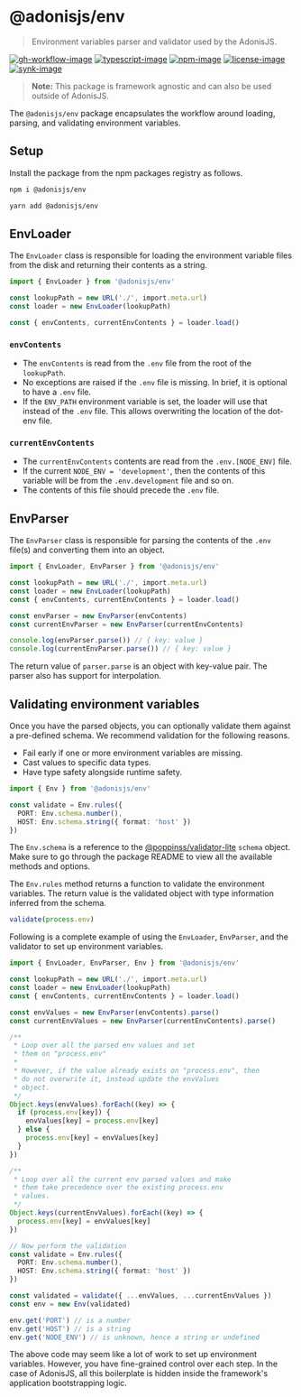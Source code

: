 # @adonisjs/env
> Environment variables parser and validator used by the AdonisJS.

[![gh-workflow-image]][gh-workflow-url] [![typescript-image]][typescript-url] [![npm-image]][npm-url] [![license-image]][license-url] [![synk-image]][synk-url]

> **Note:** This package is framework agnostic and can also be used outside of AdonisJS.

The `@adonisjs/env` package encapsulates the workflow around loading, parsing, and validating environment variables.

## Setup
Install the package from the npm packages registry as follows.

```sh
npm i @adonisjs/env

yarn add @adonisjs/env
```

## EnvLoader
The `EnvLoader` class is responsible for loading the environment variable files from the disk and returning their contents as a string.

```ts
import { EnvLoader } from '@adonisjs/env'

const lookupPath = new URL('./', import.meta.url)
const loader = new EnvLoader(lookupPath)

const { envContents, currentEnvContents } = loader.load()
```

### `envContents`

- The `envContents` is read from the `.env` file from the root of the `lookupPath`.
- No exceptions are raised if the `.env` file is missing. In brief, it is optional to have a `.env` file.
- If the `ENV_PATH` environment variable is set, the loader will use that instead of the `.env` file. This allows overwriting the location of the dot-env file.


### `currentEnvContents`

- The `currentEnvContents` contents are read from the `.env.[NODE_ENV]` file. 
- If the current `NODE_ENV = 'development'`, then the contents of this variable will be from the `.env.development` file and so on.
- The contents of this file should precede the `.env` file.

## EnvParser
The `EnvParser` class is responsible for parsing the contents of the `.env` file(s) and converting them into an object.

```ts
import { EnvLoader, EnvParser } from '@adonisjs/env'

const lookupPath = new URL('./', import.meta.url)
const loader = new EnvLoader(lookupPath)
const { envContents, currentEnvContents } = loader.load()

const envParser = new EnvParser(envContents)
const currentEnvParser = new EnvParser(currentEnvContents)

console.log(envParser.parse()) // { key: value }
console.log(currentEnvParser.parse()) // { key: value }
```

The return value of `parser.parse` is an object with key-value pair. The parser also has support for interpolation.

## Validating environment variables
Once you have the parsed objects, you can optionally validate them against a pre-defined schema. We recommend validation for the following reasons.

- Fail early if one or more environment variables are missing.
- Cast values to specific data types. 
- Have type safety alongside runtime safety.

```ts
import { Env } from '@adonisjs/env'

const validate = Env.rules({
  PORT: Env.schema.number(),
  HOST: Env.schema.string({ format: 'host' })
})
```

The `Env.schema` is a reference to the [@poppinss/validator-lite](https://github.com/poppinss/validator-lite) `schema` object. Make sure to go through the package README to view all the available methods and options.

The `Env.rules` method returns a function to validate the environment variables. The return value is the validated object with type information inferred from the schema.

```ts
validate(process.env)
```

Following is a complete example of using the `EnvLoader`, `EnvParser`, and the validator to set up environment variables.

```ts
import { EnvLoader, EnvParser, Env } from '@adonisjs/env'

const lookupPath = new URL('./', import.meta.url)
const loader = new EnvLoader(lookupPath)
const { envContents, currentEnvContents } = loader.load()

const envValues = new EnvParser(envContents).parse()
const currentEnvValues = new EnvParser(currentEnvContents).parse()

/**
 * Loop over all the parsed env values and set
 * them on "process.env"
 * 
 * However, if the value already exists on "process.env", then
 * do not overwrite it, instead update the envValues
 * object.
 */
Object.keys(envValues).forEach((key) => {
  if (process.env[key]) {
    envValues[key] = process.env[key]
  } else {
    process.env[key] = envValues[key]
  }
})

/**
 * Loop over all the current env parsed values and make
 * them take precedence over the existing process.env
 * values.
 */
Object.keys(currentEnvValues).forEach((key) => {
  process.env[key] = envValues[key]
})

// Now perform the validation
const validate = Env.rules({
  PORT: Env.schema.number(),
  HOST: Env.schema.string({ format: 'host' })
})

const validated = validate({ ...envValues, ...currentEnvValues })
const env = new Env(validated)

env.get('PORT') // is a number
env.get('HOST') // is a string
env.get('NODE_ENV') // is unknown, hence a string or undefined
```

The above code may seem like a lot of work to set up environment variables. However, you have fine-grained control over each step. In the case of AdonisJS, all this boilerplate is hidden inside the framework's application bootstrapping logic.

[gh-workflow-image]: https://img.shields.io/github/workflow/status/adonisjs/env/test?style=for-the-badge
[gh-workflow-url]: https://github.com/adonisjs/env/actions/workflows/test.yml "Github action"

[typescript-image]: https://img.shields.io/badge/Typescript-294E80.svg?style=for-the-badge&logo=typescript
[typescript-url]:  "typescript"

[npm-image]: https://img.shields.io/npm/v/@adonisjs/env.svg?style=for-the-badge&logo=npm
[npm-url]: https://npmjs.org/package/@adonisjs/env "npm"

[license-image]: https://img.shields.io/npm/l/@adonisjs/env?color=blueviolet&style=for-the-badge
[license-url]: LICENSE.md "license"

[synk-image]: https://img.shields.io/snyk/vulnerabilities/github/adonisjs/env?label=Synk%20Vulnerabilities&style=for-the-badge
[synk-url]: https://snyk.io/test/github/adonisjs/env?targetFile=package.json "synk"
